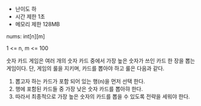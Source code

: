 * 난이도 하
* 시간 제한 1초
* 메모리 제한 128MB

nums: int[n][m] 

1 <= n, m <= 100

숫자 카드 게임은 여러 개의 숫자 카드 중에서 가장 높은 숫자가 쓰인 카드 한 장을 뽑는 게임이다.
단, 게임의 룰을 지키며, 카드를 뽑아야 하고 룰은 다음과 같다.


1. 뽑고자 하는 카드가 포함 되어 있는 행(n)을 먼저 선택 한다.
2. 행에 포함된 카드들 중 가장 낮은 숫자 카드를 뽑아햐 한다.
3. 따라서 최종적으로 가장 높은 숫자의 카드를 뽑을 수 있도록 전략을 세워야 한다.
